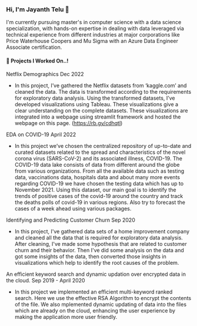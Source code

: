 ### Hi, I'm Jayanth Telu 👋
I'm currently pursuing master's in computer science with a data science specialization, with hands-on expertise in dealing with data leveraged via technical experience from different industries at major corporations like Price Waterhouse Coopers and Mu Sigma with an Azure Data Engineer Associate certification.

#### 🔭 Projects I Worked On..! 
Netflix Demographics                                                                                                                                           Dec 2022
- In this project, I’ve gathered the Netflix datasets from ‘kaggle.com’ and cleaned the data. The data is transformed according to the requirements for exploratory data analysis. Using the transformed datasets, I’ve developed visualizations using Tableau. These visualizations give a clear understanding on the complete datasets. These visualizations are integrated into a webpage using streamlit framework and hosted the webpage on this page. (https://rb.gy/cdhqtl)

EDA on COVID-19                                                                                                                                              April 2022
- In this project we’ve chosen the centralized repository of up-to-date and curated datasets related to the spread and characteristics of the novel corona virus (SARS-CoV-2) and its associated illness, COVID-19. The COVID-19 data lake consists of data from different around the globe from various organizations. From all the available data such as testing data, vaccinations data, hospitals data and about many more events regarding COVID-19 we have chosen the testing data which has up to November 2021. Using this dataset, our main goal is to identify the trends of positive cases of the covid-19 around the country and track the deaths polls of covid-19 in various regions. Also try to forecast the cases of a week ahead using various packages.

Identifying and Predicting Customer Churn                                                                                                                     Sep 2020
- In this project, I've gathered data sets of a home improvement company and cleaned all the data that is required for exploratory data analysis. After cleaning, I've made some hypothesis that are related to customer churn and their behavior. Then I've did some analysis on the data and got some insights of the data, then converted those insights in visualizations which help to identify the root causes of the problem.

An efficient keyword search and dynamic updation over encrypted data in the cloud.                                                                Sep 2019 - April 2020
- In this project we implemented an efficient multi-keyword ranked search. Here we use the effective RSA Algorithm to encrypt the contents of the file. We also mplemented dynamic updating of data into the files which are already on the cloud, enhancing the user experience by making the application more user friendly.
<!--
**jayanthtelu/jayanthtelu** is a ✨ _special_ ✨ repository because its `README.md` (this file) appears on your GitHub profile.

Here are some ideas to get you started:

- 🔭 I’m currently working on ...
- 🌱 I’m currently learning ...
- 👯 I’m looking to collaborate on ...
- 🤔 I’m looking for help with ...
- 💬 Ask me about ...
- 📫 How to reach me: ...
- 😄 Pronouns: ...
- ⚡ Fun fact: ...
-->
